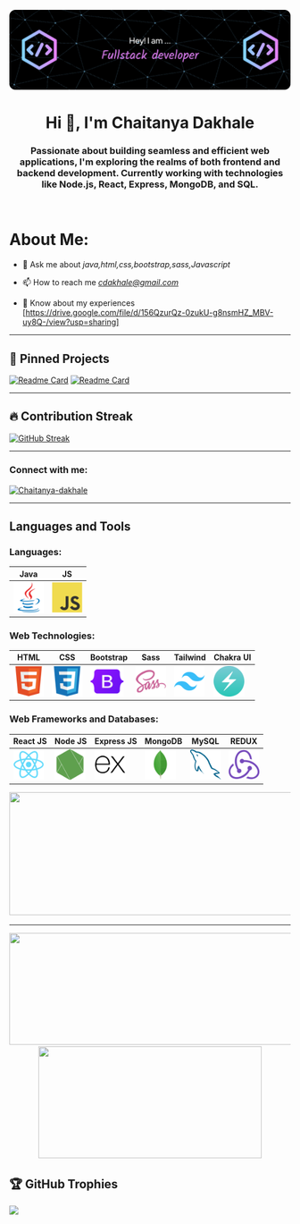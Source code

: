 ![Header](./pic.png)
<h1 align="center">Hi 👋, I'm Chaitanya Dakhale</h1>
<h3 align="center">Passionate about building seamless and efficient web applications, I'm exploring the realms of both frontend and backend development. Currently working with technologies like Node.js, React, Express, MongoDB, and SQL.</h3>

<div id="header" align="center">
  <img src="https://komarev.com/ghpvc/?username=Chaitanya-05&style=for-the-badge&color=orange" alt=""/>
</div>


#  About Me:

- 💬 Ask me about *java,html,css,bootstrap,sass,Javascript*<br>

- 📫 How to reach me *cdakhale@gmail.com*

- 📄 Know about my experiences [https://drive.google.com/file/d/156QzurQz-0zukU-g8nsmHZ_MBV-uy8Q-/view?usp=sharing]


---


## 📌 Pinned Projects

[![Readme Card](https://github-readme-stats.vercel.app/api/pin/?username=Chaitanya-05&repo=Equality-Eclipse_044)](https://github.com/Chaitanya-05/Equality-Eclipse_044)
[![Readme Card](https://github-readme-stats.vercel.app/api/pin/?username=sanjukumari-tech&repo=Befit-Baidu-Bandits072)](https://github.com/sanjukumari-tech/Befit-Baidu-Bandits072)



---


## 🔥 Contribution Streak

[![GitHub Streak](https://streak-stats.demolab.com/?user=Chaitanya-05)](https://git.io/streak-stats)


---

<h3 align="left">Connect with me:</h3>
<p align="left">
  <a href="https://www.linkedin.com/in/chaitanyadakhale/" target="blank">
    <img align="center" src="https://raw.githubusercontent.com/rahuldkjain/github-profile-readme-generator/master/src/images/icons/Social/linked-in-alt.svg" alt="Chaitanya-dakhale" height="30" width="40" />
  </a>
  
</a>

</p>

---

## Languages and Tools 
<div>

### Languages:
| Java | JS | 
|----------|----------|
|  <img src="https://github.com/devicons/devicon/blob/master/icons/java/java-original.svg" title="Python"  alt="Python" width="55" height="55"/>  |  <img src="https://github.com/devicons/devicon/blob/master/icons/javascript/javascript-original.svg" title="JavaScript" alt="JavaScript" width="55" height="55"/> | 

  
### Web Technologies:


| HTML | CSS | Bootstrap | Sass | Tailwind | Chakra UI | 
|----------|----------|----------|----------|----------|----------|
|  <img src="https://github.com/devicons/devicon/blob/master/icons/html5/html5-original.svg" title="html5"  alt="html5" width="55" height="55"/>|  <img src="https://github.com/devicons/devicon/blob/master/icons/css3/css3-original.svg" title="CSS3"  alt="CSS3" width="55" height="55"/>|  <img src="https://github.com/devicons/devicon/blob/master/icons/bootstrap/bootstrap-original.svg" title="bootstrap" alt="bootstrap" width="60" height="55"/>|  <img src="https://github.com/devicons/devicon/blob/master/icons/sass/sass-original.svg" title="Sass" alt="Sass" width="55" height="55"/>|  <img src="https://github.com/devicons/devicon/blob/master/icons/tailwindcss/tailwindcss-original.svg" title="Tailwind" alt="Tailwind" width="55" height="55"/>|  <img src="https://github.com/chakra-ui/chakra-ui/blob/main/media/logomark-colored.svg" title="Chakra" alt="Chakra" width="55" height="55"/>| 


### Web Frameworks and Databases:


| React JS | Node JS | Express JS | MongoDB | MySQL | REDUX |
|----------|----------|----------|----------|----------|----------|
|<img src="https://github.com/devicons/devicon/blob/master/icons/react/react-original.svg" title="React" alt="React" width="55" height="55"/>|<img src="https://github.com/devicons/devicon/blob/master/icons/nodejs/nodejs-plain.svg" title="Node" alt="Node" width="55" height="55"/>|<img src="https://github.com/devicons/devicon/blob/master/icons/express/express-original.svg" title="Express" alt="Express" width="55" height="55"/>|<img src="https://github.com/devicons/devicon/blob/master/icons/mongodb/mongodb-original.svg" title="MongoDB" alt="MongoDB" width="55" height="55"/>|<img src="https://github.com/devicons/devicon/blob/master/icons/mysql/mysql-original.svg" title="Mysql" alt="Mysql" width="55" height="55"/>|<img src="https://github.com/devicons/devicon/blob/master/icons/redux/redux-original.svg" title="Redux" alt="Redux" width="55" height="55"/>|



  
<p align="center">
  <img width="800" height="220" src="https://github-readme-streak-stats.herokuapp.com/?user=Chaitanya-05&theme=merko&hide_border=true&border_radius=5&card_width=800">
</p>

---


<p align="center">
  <img width="600" height="200" src="https://github-readme-stats.vercel.app/api?username=Chaitanya-05&theme=merko&show_icons=true"><br/>
  <img width="400" height="200" src="https://github-readme-stats.vercel.app/api/top-langs/?username=Chaitanya-05&theme=merko&size_weight=0.15&count_weight=0.5&layout=compact">
</p>
 

## 🏆 GitHub Trophies
![](https://github-profile-trophy.vercel.app/?username=Chaitanya-05&theme=matrix&no-frame=false&no-bg=false&margin-w=6)
